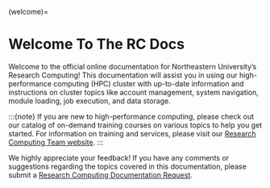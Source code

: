 (welcome)=
# Welcome To The RC Docs

Welcome to the official online documentation for Northeastern University’s Research Computing! This documentation will assist you in using our high-performance computing (HPC) cluster with up-to-date information and instructions on cluster topics like account management, system navigation, module loading, job execution, and data storage.

:::{note}
If you are new to high-performance computing, please check out our catalog of on-demand training courses on various topics to help you get started. For information on training and services, please visit our [Research Computing Team website].
:::


We highly appreciate your feedback! If you have any comments or suggestions regarding the topics covered in this documentation, please submit a [Research Computing Documentation Request].


[research computing documentation request]: https://bit.ly/NURC-Documentation
[research computing team website]: https://rc.northeastern.edu
